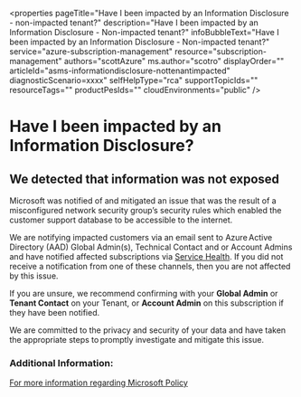 <properties
	pageTitle="Have I been impacted by an Information Disclosure - non-impacted tenant?"
	description="Have I been impacted by an Information Disclosure - Non-impacted tenant?"
	infoBubbleText="Have I been impacted by an Information Disclosure - Non-impacted tenant?"
	service="azure-subscription-management"
	resource="subscription-management"
	authors="scottAzure"
	ms.author="scotro"
	displayOrder=""
	articleId="asms-informationdisclosure-nottenantimpacted"
	diagnosticScenario=xxxx"
	selfHelpType="rca"
	supportTopicIds=""
	resourceTags=""
	productPesIds=""
	cloudEnvironments="public"
/>

# Have I been impacted by an Information Disclosure?

## We detected that information was not exposed

<!--issueDescription-->
Microsoft was notified of and mitigated an issue that was the result of a misconfigured network security group’s security rules which enabled the customer support database to be accessible to the internet.<br>

We are notifying impacted customers via an email sent to Azure Active Directory (AAD) Global Admin(s), Technical Contact and or Account Admins and have notified affected subscriptions via [Service Health](https://aka.ms/AzureSHAlerts). If you did not receive a notification from one of these channels, then you are not affected by this issue.<br>

If you are unsure, we recommend confirming with your **Global Admin** or **Tenant Contact** on your Tenant, or **Account Admin** on this subscription if they have been notified.<br>
<!--/issueDescription-->

We are committed to the privacy and security of your data and have taken the appropriate steps to promptly investigate and mitigate this issue.

### Additional Information:
[For more information regarding Microsoft Policy](https://aka.ms/privacyinfo)
